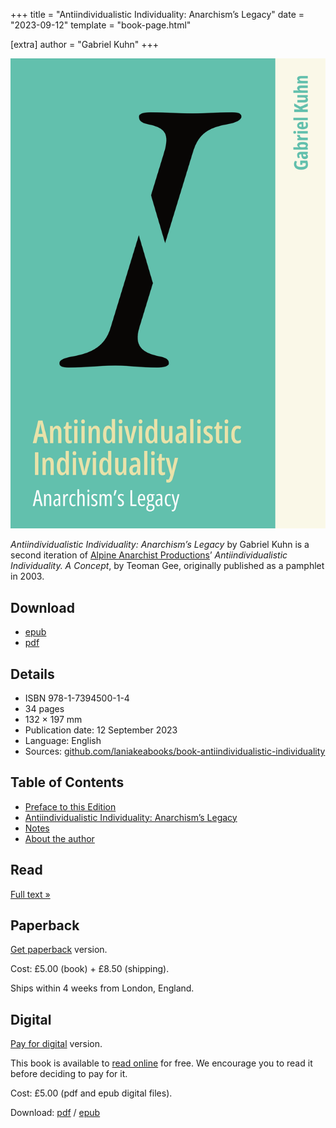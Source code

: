 +++
title = "Antiindividualistic Individuality: Anarchism’s Legacy"
date = "2023-09-12"
template = "book-page.html"

[extra]
author = "Gabriel Kuhn"
+++

![front cover](front.png)

_Antiindividualistic Individuality: Anarchism’s Legacy_ by Gabriel Kuhn is a
second iteration of [Alpine Anarchist Productions](https://alpineanarchist.org/)’
_Antiindividualistic Individuality. A Concept_, by Teoman Gee, originally
published as a pamphlet in 2003.

## Download

* [epub](antiindividualistic-individuality.epub)
* [pdf](antiindividualistic-individuality.pdf)

## Details

* ISBN 978-1-7394500-1-4
* 34 pages
* 132 × 197 mm
* Publication date: 12 September 2023
* Language: English
* Sources: [github.com/laniakeabooks/book-antiindividualistic-individuality](https://github.com/laniakeabooks/book-antiindividualistic-individuality)

## Table of Contents

* [Preface to this Edition](/books/antiindividualistic-individuality/text/#preface-to-this-edition)
* [Antiindividualistic Individuality: Anarchism’s Legacy](/books/antiindividualistic-individuality/text/#antiindividualistic-individuality-anarchism-s-legacy-1)
* [Notes](/books/antiindividualistic-individuality/text/#notes)
* [About the author](/books/antiindividualistic-individuality/text/#about-the-author)

## Read

<a href="/books/antiindividualistic-individuality/text/" class="books-item-lead">Full text »</a>

## Paperback

[Get paperback](https://buy.stripe.com/aEUbIY5P2dDXdOgfZ1) version.

Cost: £5.00 (book) + £8.50 (shipping).

Ships within 4 weeks from London, England.

## Digital

[Pay for digital](https://buy.stripe.com/5kAaEUa5ibvP9y09AC) version.

This book is available to [read online](text/) for free. We encourage you to
read it before deciding to pay for it.

Cost: £5.00 (pdf and epub digital files).

Download: [pdf](antiindividualistic-individuality.pdf) /
[epub](antiindividualistic-individuality.epub)
